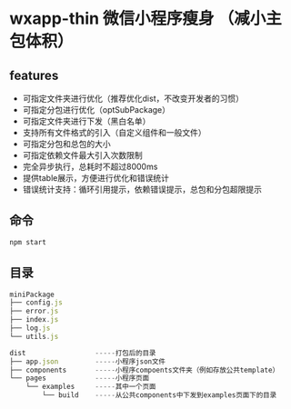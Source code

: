 # wxapp-thin 微信小程序瘦身 （减小主包体积）

## features

- 可指定文件夹进行优化（推荐优化dist，不改变开发者的习惯）
- 可指定分包进行优化（optSubPackage）
- 可指定文件夹进行下发（黑白名单）
- 支持所有文件格式的引入（自定义组件和一般文件）
- 可指定分包和总包的大小
- 可指定依赖文件最大引入次数限制
- 完全异步执行，总耗时不超过8000ms
- 提供table展示，方便进行优化和错误统计
- 错误统计支持：循环引用提示，依赖错误提示，总包和分包超限提示

## 命令

```js
npm start
```

## 目录

```js
miniPackage
├── config.js
├── error.js
├── index.js
├── log.js
└── utils.js

dist                 -----打包后的目录
├── app.json         -----小程序json文件
├── components       -----小程序compoents文件夹（例如存放公共template）
└── pages            -----小程序页面
    └── examples     -----其中一个页面
        └── build    -----从公共components中下发到examples页面下的目录
```